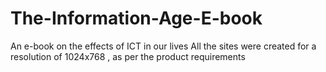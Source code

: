 # The-Information-Age-E-book
An e-book on the effects of ICT in our lives
All the sites were created for a resolution of 1024x768 , as per the product requirements
